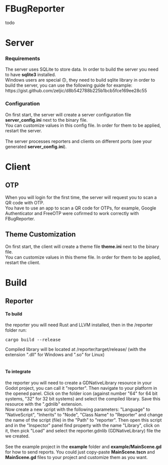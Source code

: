 # FBugReporter

todo

# Server

<h3>Requirements</h3>
The server uses SQLite to store data. In order to build the server you need to have <b>sqlite3</b> installed.<br>
Windows users are special 🙃, they need to build sqlite library in order to build the server, you can use the following guide for example: https://gist.github.com/zeljic/d8b542788b225b1bcb5fce169ee28c55
<h3>Configuration</h3>
On first start, the server will create a server configuration file <b>server_config.ini</b> next to the binary file.<br>
You can customize values in this config file. In order for them to be applied, restart the server.<br>
<br>
The server processes reporters and clients on different ports (see your generated <b>server_config.ini</b>).

# Client

<h2>OTP</h2>
When you will login for the first time, the server will request you to scan a QR code with OTP.<br>
You have to use an app to scan a QR code for OTPs, for example, Google Authenticator and FreeOTP were cofirmed to work correctly with FBugReporter.

<h2>Theme Customization</h2>
On first start, the client will create a theme file <b>theme.ini</b> next to the binary file.<br>
You can customize values in this theme file. In order for them to be applied, restart the client.

# Build

<h2>Reporter</h2>
<h4>To build</h4> the reporter you will need Rust and LLVM installed, then in the /reporter folder run:
<pre>
cargo build --release
</pre>
Compiled library will be located at /reporter/target/release/ (with the extension ".dll" for Windows and ".so" for Linux)<br>
<br>
<h4>To integrate</h4> the reporter you will need to create a GDNativeLibrary resource in your Godot project, you can call it "reporter". Then navigate to your platform in the opened panel. Click on the folder icon (against number "64" for 64 bit systems, "32" for 32 bit systems) and select the compiled library. Save this resource with the ".gdnlib" extension.<br>
Now create a new script with the following parameters: "Language" to "NativeScript", "Inherits" to "Node", "Class Name" to "Reporter" and change the name of the script (file) in the "Path" to "reporter". Then open this script and in the "Inspector" panel find property with the name "Library", click on it, then pick "Load" and select the reporter.gdnlib (GDNativeLibrary) file the we created.<br><br>
See the example project in the <b>example</b> folder and <b>example/MainScene.gd</b> for how to send reports. You could just copy-paste <b>MainScene.tscn</b> and <b>MainScene.gd</b> files to your project and customize them as you want.
